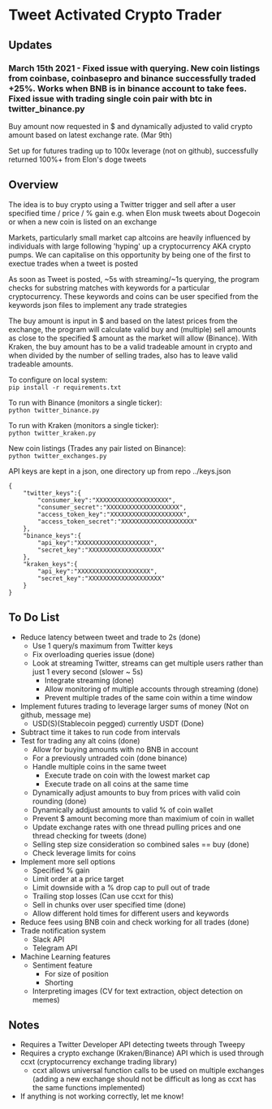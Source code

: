 # Tweet Activated Crypto Trader

## Updates
### March 15th 2021 - Fixed issue with querying. New coin listings from coinbase, coinbasepro and binance successfully traded +25%. Works when BNB is in binance account to take fees. Fixed issue with trading single coin pair with btc in twitter_binance.py


Buy amount now requested in $ and dynamically adjusted to valid crypto amount based on latest exchange rate. (Mar 9th)

Set up for futures trading up to 100x leverage (not on github), successfully returned 100%+ from Elon's doge tweets

## Overview
The idea is to buy crypto using a Twitter trigger and sell after a user specified time / price / % gain e.g. when Elon musk tweets about Dogecoin or when a new coin is listed on an exchange

Markets, particularly small market cap altcoins are heavily influenced by individuals with large following 'hyping' up a cryptocurrency AKA crypto pumps. We can capitalise on this opportunity by being one of the first to exectue trades when a tweet is posted

As soon as Tweet is posted, ~5s with streaming/~1s querying, the program checks for substring matches with keywords for a particular cryptocurrency. These keywords and coins can be user specified from the keywords json files to implement any trade strategies

The buy amount is input in $ and based on the latest prices from the exchange, the program  will calculate valid buy and (multiple) sell amounts as close to the specified $ amount as the market will allow (Binance). With Kraken, the buy amount has to be a valid tradeable amount in crypto and when divided by the number of selling trades, also has to leave valid tradeable amounts. 

To configure on local system: \
`pip install -r requirements.txt`

To run with Binance (monitors a single ticker): \
`python twitter_binance.py`

To run with Kraken (monitors a single ticker): \
`python twitter_kraken.py`

New coin listings (Trades any pair listed on Binance): \
`python twitter_exchanges.py`


API keys are kept in a json, one directory up from repo ../keys.json
```
{
    "twitter_keys":{
        "consumer_key":"XXXXXXXXXXXXXXXXXXXX",
        "consumer_secret":"XXXXXXXXXXXXXXXXXXXX",
        "access_token_key":"XXXXXXXXXXXXXXXXXXXX",
        "access_token_secret":"XXXXXXXXXXXXXXXXXXXX"
    },
    "binance_keys":{
        "api_key":"XXXXXXXXXXXXXXXXXXXX",
        "secret_key":"XXXXXXXXXXXXXXXXXXXX"
    },
    "kraken_keys":{
    	"api_key":"XXXXXXXXXXXXXXXXXXXX",
        "secret_key":"XXXXXXXXXXXXXXXXXXXX"
    }
}
```

## To Do List
- Reduce latency between tweet and trade to 2s (done)
	- Use 1 query/s maximum from Twitter keys
	- Fix overloading queries issue (done)
	- Look at streaming Twitter, streams can get multiple users rather than just 1 every second (slower ~ 5s)
		- Integrate streaming (done)
		- Allow monitoring of multiple accounts through streaming (done)
		- Prevent multiple trades of the same coin within a time window
- Implement futures trading to leverage larger sums of money (Not on github, message me)
	- USD(S)(Stablecoin pegged) currently USDT (Done)
- Subtract time it takes to run code from intervals
- Test for trading any alt coins (done)
	- Allow for buying amounts with no BNB in account
	- For a previously untraded coin (done binance)
	- Handle multiple coins in the same tweet
		- Execute trade on coin with the lowest market cap
		- Execute trade on all coins at the same time
	- Dynamically adjust amounts to buy from prices with valid coin rounding (done)
	- Dynamically addjust amounts to valid % of coin wallet
	- Prevent $ amount becoming more than maximium of coin in wallet
	- Update exchange rates with one thread pulling prices and one thread checking for tweets (done)
	- Selling step size consideration so combined sales == buy (done)
	- Check leverage limits for coins
- Implement more sell options
	- Specified % gain
	- Limit order at a price target
	- Limit downside with a % drop cap to pull out of trade
	- Trailing stop losses (Can use ccxt for this)
	- Sell in chunks over user specified time (done)
	- Allow different hold times for different users and keywords
- Reduce fees using BNB coin and check working for all trades (done)
- Trade notification system
	- Slack API
	- Telegram API
- Machine Learning features
	- Sentiment feature
		- For size of position 
		- Shorting
	- Interpreting images (CV for text extraction, object detection on memes)


## Notes
- Requires a Twitter Developer API detecting tweets through Tweepy
- Requires a crypto exchange (Kraken/Binance) API which is used through ccxt (cryptocurrency exchange trading library)
	- ccxt allows universal function calls to be used on multiple exchanges (adding a new exchange should not be difficult as long as ccxt has the same functions implemented)
- If anything is not working correctly, let me know!
